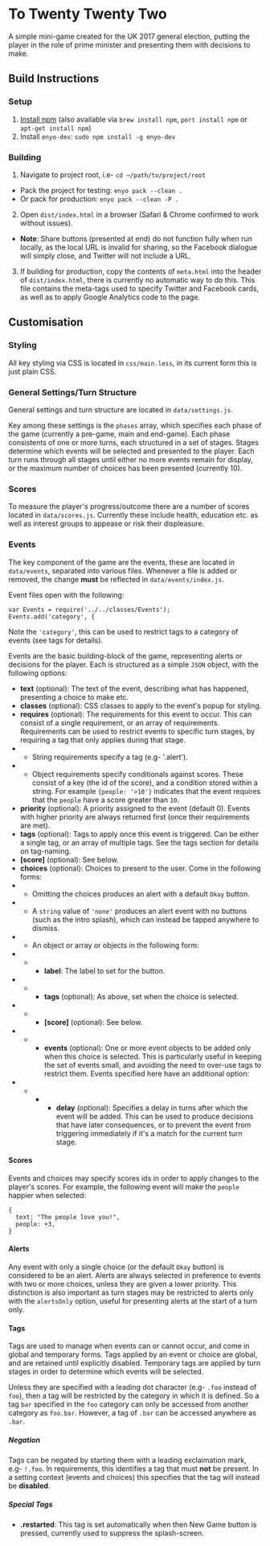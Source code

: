 # To Twenty Twenty Two
A simple mini-game created for the UK 2017 general election, putting the player in the role of prime minister and presenting them with decisions to make.

## Build Instructions
### Setup
1. [Install npm](https://www.npmjs.com) (also available via `brew install npm`, `port install npm` or `apt-get install npm`)
2. Install `enyo-dev`: `sudo npm install -g enyo-dev`

### Building
1. Navigate to project root, i.e- `cd ~/path/to/project/root`
* Pack the project for testing: `enyo pack --clean .`
* Or pack for production: `enyo pack --clean -P .`
2. Open `dist/index.html` in a browser (Safari & Chrome confirmed to work without issues).
* **Note**: Share buttons (presented at end) do not function fully when run locally, as the local URL is invalid for sharing, so the Facebook dialogue will simply close, and Twitter will not include a URL.
3. If building for production, copy the contents of `meta.html` into the header of `dist/index.html`, there is currently no automatic way to do this. This file contains the meta-tags used to specify Twitter and Facebook cards, as well as to apply Google Analytics code to the page.

## Customisation
### Styling
All key styling via CSS is located in `css/main.less`, in its current form this is just plain CSS.

### General Settings/Turn Structure
General settings and turn structure are located in `data/settings.js`.

Key among these settings is the `phases` array, which specifies each phase of the game (currently a pre-game, main and end-game). Each phase consistents of one or more turns, each structured in a set of stages. Stages determine which events will be selected and presented to the player. Each turn runs through all stages until either no more events remain for display, or the maximum number of choices has been presented (currently 10).

### Scores
To measure the player's progress/outcome there are a number of scores located in `data/scores.js`. Currently these include health, education etc. as well as interest groups to appease or risk their displeasure.

### Events
The key component of the game are the events, these are located in `data/events`, separated into various files. Whenever a file is added or removed, the change **must** be reflected in `data/events/index.js`.

Event files open with the following:
```
var	Events = require('../../classes/Events');
Events.add('category', {
```
Note the `'category'`, this can be used to restrict tags to a category of events (see tags for details).

Events are the basic building-block of the game, representing alerts or decisions for the player. Each is structured as a simple `JSON` object, with the following options:

* **text** (optional): The text of the event, describing what has happened, presenting a choice to make etc.
* **classes** (optional): CSS classes to apply to the event's popup for styling.
* **requires** (optional): The requirements for this event to occur. This can consist of a single requirement, or an array of requirements. Requirements can be used to restrict events to specific turn stages, by requiring a tag that only applies during that stage.
* * String requirements specify a tag (e.g- '.alert').
* * Object requirements specify conditionals against scores. These consist of a key (the id of the score), and a condition stored within a string. For example `{people: '>10'}` indicates that the event requires that the `people` have a score greater than `10`.
* **priority** (optional): A priority assigned to the event (default 0). Events with higher priority are always returned first (once their requirements are met).
* **tags** (optional): Tags to apply once this event is triggered. Can be either a single tag, or an array of multiple tags. See the tags section for details on tag-naming.
* **[score]** (optional): See below.
* **choices** (optional): Choices to present to the user. Come in the following forms:
* * Omitting the choices produces an alert with a default `Okay` button.
* * A `string` value of `'none'` produces an alert event with no buttons (such as the intro splash), which can instead be tapped anywhere to dismiss.
* * An object or array or objects in the following form:
* * * **label**: The label to set for the button.
* * * **tags** (optional): As above, set when the choice is selected.
* * * **[score]** (optional): See below.
* * * **events** (optional): One or more event objects to be added only when this choice is selected. This is particularly useful in keeping the set of events small, and avoiding the need to over-use tags to restrict them. Events specified here have an additional option:
* * * * **delay** (optional): Specifies a delay in turns after which the event will be added. This can be used to produce decisions that have later consequences, or to prevent the event from triggering immediately if it's a match for the current turn stage.

#### Scores
Events and choices may specify scores ids in order to apply changes to the player's scores. For example, the following event will make the `people` happier when selected:
```
{
  text: "The people love you!",
  people: +3,
}
```

#### Alerts
Any event with only a single choice (or the default `Okay` button) is considered to be an alert. Alerts are always selected in preference to events with two or more choices, unless they are given a lower priority. This distinction is also important as turn stages may be restricted to alerts only with the `alertsOnly` option, useful for presenting alerts at the start of a turn only.

#### Tags
Tags are used to manage when events can or cannot occur, and come in global and temporary forms. Tags applied by an event or choice are global, and are retained until explicitly disabled. Temporary tags are applied by turn stages in order to determine which events will be selected.

Unless they are specified with a leading dot character (e.g- `.foo` instead of `foo`), then a tag will be restricted by the category in which it is defined. So a tag `bar` specified in the `foo` category can only be accessed from another category as `foo.bar`. However, a tag of `.bar` can be accessed anywhere as `.bar`.

##### Negation
Tags can be negated by starting them with a leading exclaimation mark, e.g- `!.foo`. In requirements, this identifies a tag that must **not** be present. In a setting context (events and choices) this specifies that the tag will instead be **disabled**.

##### Special Tags
* **.restarted**: This tag is set automatically when then New Game button is pressed, currently used to suppress the splash-screen.
